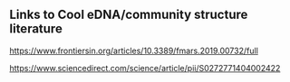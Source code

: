 ## Links to Cool eDNA/community structure literature

https://www.frontiersin.org/articles/10.3389/fmars.2019.00732/full

https://www.sciencedirect.com/science/article/pii/S0272771404002422
